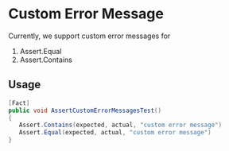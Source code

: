 # Custom Error Message

Currently, we support custom error messages for 
1. Assert.Equal
2. Assert.Contains

## Usage

```csharp
[Fact]
public void AssertCustomErrorMessagesTest()
{
   Assert.Contains(expected, actual, "custom error message")
   Assert.Equal(expected, actual, "custom error message")
}
```
